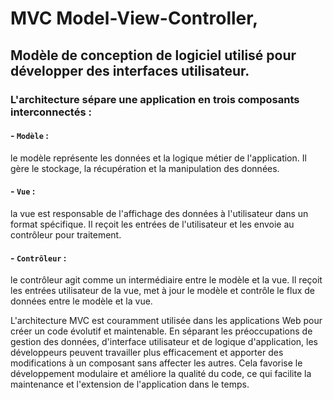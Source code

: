 # MVC Model-View-Controller,
## Modèle de conception de logiciel utilisé pour développer des interfaces utilisateur. 
### L'architecture sépare une application en trois composants interconnectés :

#### - ``Modèle`` : 
le modèle représente les données et la logique métier de l'application. Il gère le stockage, la récupération et la manipulation des données.

#### - ``Vue`` : 
la vue est responsable de l'affichage des données à l'utilisateur dans un format spécifique. Il reçoit les entrées de l'utilisateur et les envoie au contrôleur pour traitement.

#### - ``Contrôleur`` : 
le contrôleur agit comme un intermédiaire entre le modèle et la vue. Il reçoit les entrées utilisateur de la vue, met à jour le modèle et contrôle le flux de données entre le modèle et la vue.

L'architecture MVC est couramment utilisée dans les applications Web pour créer un code évolutif et maintenable. En séparant les préoccupations de gestion des données, d'interface utilisateur et de logique d'application, les développeurs peuvent travailler plus efficacement et apporter des modifications à un composant sans affecter les autres. Cela favorise le développement modulaire et améliore la qualité du code, ce qui facilite la maintenance et l'extension de l'application dans le temps.